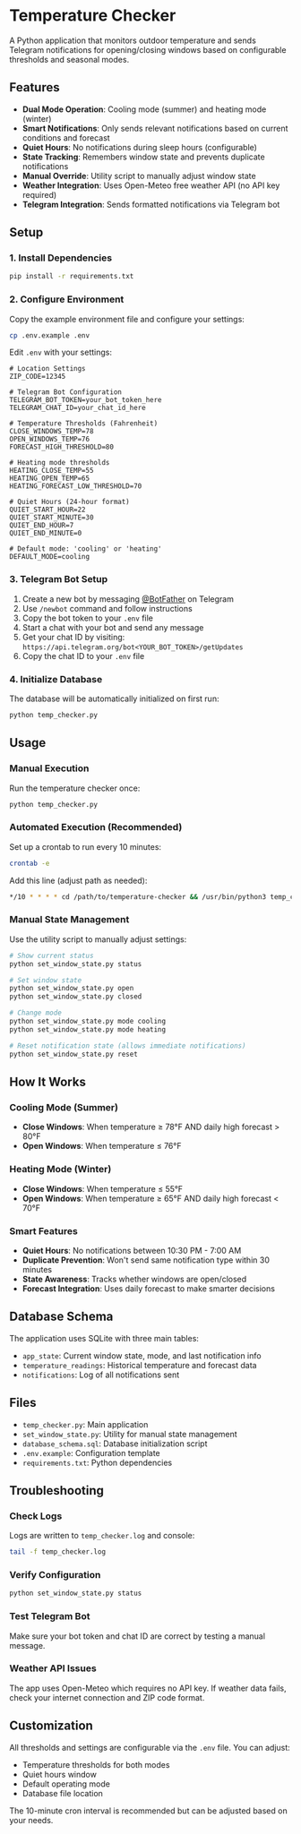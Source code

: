 # Temperature Checker

A Python application that monitors outdoor temperature and sends Telegram notifications for opening/closing windows based on configurable thresholds and seasonal modes.

## Features

- **Dual Mode Operation**: Cooling mode (summer) and heating mode (winter)
- **Smart Notifications**: Only sends relevant notifications based on current conditions and forecast
- **Quiet Hours**: No notifications during sleep hours (configurable)
- **State Tracking**: Remembers window state and prevents duplicate notifications
- **Manual Override**: Utility script to manually adjust window state
- **Weather Integration**: Uses Open-Meteo free weather API (no API key required)
- **Telegram Integration**: Sends formatted notifications via Telegram bot

## Setup

### 1. Install Dependencies

```bash
pip install -r requirements.txt
```

### 2. Configure Environment

Copy the example environment file and configure your settings:

```bash
cp .env.example .env
```

Edit `.env` with your settings:

```env
# Location Settings
ZIP_CODE=12345

# Telegram Bot Configuration  
TELEGRAM_BOT_TOKEN=your_bot_token_here
TELEGRAM_CHAT_ID=your_chat_id_here

# Temperature Thresholds (Fahrenheit)
CLOSE_WINDOWS_TEMP=78
OPEN_WINDOWS_TEMP=76
FORECAST_HIGH_THRESHOLD=80

# Heating mode thresholds
HEATING_CLOSE_TEMP=55
HEATING_OPEN_TEMP=65
HEATING_FORECAST_LOW_THRESHOLD=70

# Quiet Hours (24-hour format)
QUIET_START_HOUR=22
QUIET_START_MINUTE=30
QUIET_END_HOUR=7
QUIET_END_MINUTE=0

# Default mode: 'cooling' or 'heating'
DEFAULT_MODE=cooling
```

### 3. Telegram Bot Setup

1. Create a new bot by messaging [@BotFather](https://t.me/botfather) on Telegram
2. Use `/newbot` command and follow instructions
3. Copy the bot token to your `.env` file
4. Start a chat with your bot and send any message
5. Get your chat ID by visiting: `https://api.telegram.org/bot<YOUR_BOT_TOKEN>/getUpdates`
6. Copy the chat ID to your `.env` file

### 4. Initialize Database

The database will be automatically initialized on first run:

```bash
python temp_checker.py
```

## Usage

### Manual Execution

Run the temperature checker once:

```bash
python temp_checker.py
```

### Automated Execution (Recommended)

Set up a crontab to run every 10 minutes:

```bash
crontab -e
```

Add this line (adjust path as needed):

```bash
*/10 * * * * cd /path/to/temperature-checker && /usr/bin/python3 temp_checker.py
```

### Manual State Management

Use the utility script to manually adjust settings:

```bash
# Show current status
python set_window_state.py status

# Set window state
python set_window_state.py open
python set_window_state.py closed

# Change mode
python set_window_state.py mode cooling
python set_window_state.py mode heating

# Reset notification state (allows immediate notifications)
python set_window_state.py reset
```

## How It Works

### Cooling Mode (Summer)
- **Close Windows**: When temperature ≥ 78°F AND daily high forecast > 80°F
- **Open Windows**: When temperature ≤ 76°F

### Heating Mode (Winter)  
- **Close Windows**: When temperature ≤ 55°F
- **Open Windows**: When temperature ≥ 65°F AND daily high forecast < 70°F

### Smart Features
- **Quiet Hours**: No notifications between 10:30 PM - 7:00 AM
- **Duplicate Prevention**: Won't send same notification type within 30 minutes
- **State Awareness**: Tracks whether windows are open/closed
- **Forecast Integration**: Uses daily forecast to make smarter decisions

## Database Schema

The application uses SQLite with three main tables:

- `app_state`: Current window state, mode, and last notification info
- `temperature_readings`: Historical temperature and forecast data
- `notifications`: Log of all notifications sent

## Files

- `temp_checker.py`: Main application
- `set_window_state.py`: Utility for manual state management
- `database_schema.sql`: Database initialization script
- `.env.example`: Configuration template
- `requirements.txt`: Python dependencies

## Troubleshooting

### Check Logs
Logs are written to `temp_checker.log` and console:

```bash
tail -f temp_checker.log
```

### Verify Configuration
```bash
python set_window_state.py status
```

### Test Telegram Bot
Make sure your bot token and chat ID are correct by testing a manual message.

### Weather API Issues
The app uses Open-Meteo which requires no API key. If weather data fails, check your internet connection and ZIP code format.

## Customization

All thresholds and settings are configurable via the `.env` file. You can adjust:

- Temperature thresholds for both modes
- Quiet hours window
- Default operating mode
- Database file location

The 10-minute cron interval is recommended but can be adjusted based on your needs.